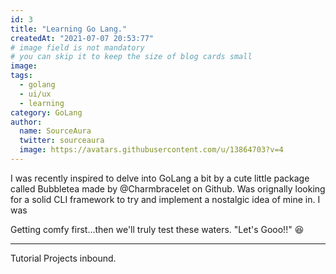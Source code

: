 ```yaml
---
id: 3
title: "Learning Go Lang."
createdAt: "2021-07-07 20:53:77"
# image field is not mandatory
# you can skip it to keep the size of blog cards small
image:
tags:
  - golang
  - ui/ux 
  - learning
category: GoLang
author:
  name: SourceAura
  twitter: sourceaura
  image: https://avatars.githubusercontent.com/u/13864703?v=4
---
```



I was recently inspired to delve into GoLang a bit by a cute little package called Bubbletea made by @Charmbracelet on Github. Was orignally looking for a solid CLI framework to try and implement a nostalgic idea of mine in. I was

Getting comfy first...then we'll truly test these waters. "Let's Gooo!!" 😆

---

Tutorial Projects inbound.

